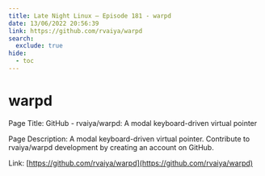 ```yaml
---
title: Late Night Linux – Episode 181 - warpd
date: 13/06/2022 20:56:39
link: https://github.com/rvaiya/warpd
search:
  exclude: true
hide:
  - toc
---
```


# warpd

Page Title: GitHub - rvaiya/warpd: A modal keyboard-driven virtual pointer

Page Description: A modal keyboard-driven virtual pointer. Contribute to rvaiya/warpd development by creating an account on GitHub. 

Link: [https://github.com/rvaiya/warpd](https://github.com/rvaiya/warpd)